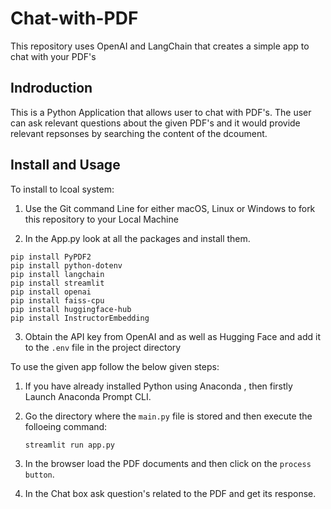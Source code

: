 # Chat-with-PDF
This repository uses OpenAI and LangChain that creates a simple app to chat with your PDF's</p>

## Indroduction 

This is a Python Application that allows user to chat with PDF's. The user can ask relevant questions about the given PDF's and it would provide relevant repsonses by searching the content of the dcoument.

## Install and Usage 

To install to lcoal system:
1. Use the Git command Line for either macOS, Linux or Windows to fork this repository to your Local Machine

2. In the App.py look at all the packages and install them.
```
pip install PyPDF2
pip install python-dotenv
pip install langchain
pip install streamlit
pip install openai
pip install faiss-cpu
pip install huggingface-hub
pip install InstructorEmbedding
```

3. Obtain the API key from OpenAI and as well as Hugging Face and add it to the `.env` file in the project directory


To use the given app follow the below given steps: 

1. If you have already installed Python using Anaconda , then firstly Launch Anaconda Prompt CLI.

2. Go the directory where the `main.py` file is stored and then execute the folloeing command:
   ```
   streamlit run app.py

   ```

3. In the browser load the PDF documents and then click on the `process button`.

4. In the Chat box ask question's related to the PDF and get its response.

